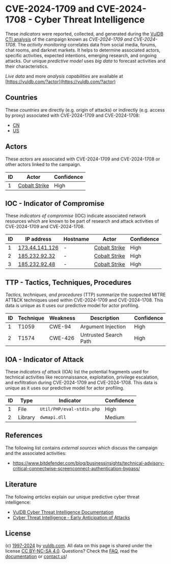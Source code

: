 # CVE-2024-1709 and CVE-2024-1708 - Cyber Threat Intelligence

These _indicators_ were reported, collected, and generated during the [VulDB CTI analysis](https://vuldb.com/?kb.cti) of the campaign known as _CVE-2024-1709 and CVE-2024-1708_. The _activity monitoring_ correlates data from social media, forums, chat rooms, and darknet markets. It helps to determine associated actors, specific activities, expected intentions, emerging research, and ongoing attacks. Our unique _predictive model_ uses _big data_ to forecast activities and their characteristics.

_Live data_ and more _analysis capabilities_ are available at [https://vuldb.com/?actor](https://vuldb.com/?actor)

## Countries

These _countries_ are directly (e.g. origin of attacks) or indirectly (e.g. access by proxy) associated with CVE-2024-1709 and CVE-2024-1708:

* [CN](https://vuldb.com/?country.cn)
* [US](https://vuldb.com/?country.us)

## Actors

These _actors_ are associated with CVE-2024-1709 and CVE-2024-1708 or other actors linked to the campaign.

ID | Actor | Confidence
-- | ----- | ----------
1 | [Cobalt Strike](https://vuldb.com/?actor.cobalt_strike) | High

## IOC - Indicator of Compromise

These _indicators of compromise_ (IOC) indicate associated network resources which are known to be part of research and attack activities of CVE-2024-1709 and CVE-2024-1708.

ID | IP address | Hostname | Actor | Confidence
-- | ---------- | -------- | ----- | ----------
1 | [173.44.141.126](https://vuldb.com/?ip.173.44.141.126) | - | [Cobalt Strike](https://vuldb.com/?actor.cobalt_strike) | High
2 | [185.232.92.32](https://vuldb.com/?ip.185.232.92.32) | - | [Cobalt Strike](https://vuldb.com/?actor.cobalt_strike) | High
3 | [185.232.92.48](https://vuldb.com/?ip.185.232.92.48) | - | [Cobalt Strike](https://vuldb.com/?actor.cobalt_strike) | High

## TTP - Tactics, Techniques, Procedures

_Tactics, techniques, and procedures_ (TTP) summarize the suspected MITRE ATT&CK techniques used within CVE-2024-1709 and CVE-2024-1708. This data is unique as it uses our predictive model for actor profiling.

ID | Technique | Weakness | Description | Confidence
-- | --------- | -------- | ----------- | ----------
1 | T1059 | CWE-94 | Argument Injection | High
2 | T1574 | CWE-426 | Untrusted Search Path | High

## IOA - Indicator of Attack

These _indicators of attack_ (IOA) list the potential fragments used for technical activities like reconnaissance, exploitation, privilege escalation, and exfiltration during CVE-2024-1709 and CVE-2024-1708. This data is unique as it uses our predictive model for actor profiling.

ID | Type | Indicator | Confidence
-- | ---- | --------- | ----------
1 | File | `Util/PHP/eval-stdin.php` | High
2 | Library | `dwmapi.dll` | Medium

## References

The following list contains _external sources_ which discuss the campaign and the associated activities:

* https://www.bitdefender.com/blog/businessinsights/technical-advisory-critical-connectwise-screenconnect-authentication-bypass/

## Literature

The following _articles_ explain our unique predictive cyber threat intelligence:

* [VulDB Cyber Threat Intelligence Documentation](https://vuldb.com/?kb.cti)
* [Cyber Threat Intelligence - Early Anticipation of Attacks](https://www.scip.ch/en/?labs.20201022)

## License

(c) [1997-2024](https://vuldb.com/?kb.changelog) by [vuldb.com](https://vuldb.com/?kb.about). All data on this page is shared under the license [CC BY-NC-SA 4.0](https://creativecommons.org/licenses/by-nc-sa/4.0/). Questions? Check the [FAQ](https://vuldb.com/?kb.faq), read the [documentation](https://vuldb.com/?kb) or [contact us](https://vuldb.com/?contact)!
